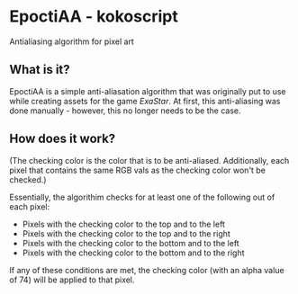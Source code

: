 # EpoctiAA - kokoscript
Antialiasing algorithm for pixel art

## What is it?
EpoctiAA is a simple anti-aliasation algorithm that was originally put to use while creating assets for the game *ExaStar*. At first, this anti-aliasing was done manually - however, this no longer needs to be the case.

## How does it work?
(The checking color is the color that is to be anti-aliased. Additionally, each pixel that contains the same RGB vals as the checking color won't be checked.)

Essentially, the algorithim checks for at least one of the following out of each pixel:
- Pixels with the checking color to the top and to the left
- Pixels with the checking color to the top and to the right
- Pixels with the checking color to the bottom and to the left
- Pixels with the checking color to the bottom and to the right

If any of these conditions are met, the checking color (with an alpha value of 74) will be applied to that pixel.
